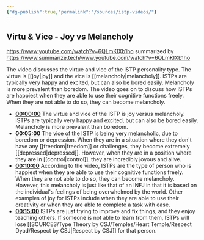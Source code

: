 ```yaml
---
{"dg-publish":true,"permalink":"/sources/istp-videos/"}
---
```



## Virtu & Vice - Joy vs Melancholy
https://www.youtube.com/watch?v=6QLmKIXb1ho
summarized by https://www.summarize.tech/www.youtube.com/watch?v=6QLmKIXb1ho

The video discusses the virtue and vice of the ISTP personality type. The virtue is [[joy\|joy]] and the vice is [[melancholy\|melancholy]]. ISTPs are typically very happy and excited, but can also be bored easily. Melancholy is more prevalent than boredom. The video goes on to discuss how ISTPs are happiest when they are able to use their cognitive functions freely. When they are not able to do so, they can become melancholy.

-   **[00:00:00](https://www.youtube.com/watch?v=6QLmKIXb1ho&t=0)** The virtue and vice of the ISTP is joy versus melancholy. ISTPs are typically very happy and excited, but can also be bored easily. Melancholy is more prevalent than boredom.
-   **[00:05:00](https://www.youtube.com/watch?v=6QLmKIXb1ho&t=300)** The vice of the ISTP is being very melancholic, due to boredom or depression. When they are in a situation where they don't have any [[freedom\|freedom]] or challenges, they become extremely [[depressed\|depressed]]. However, when they are in a position where they are in [[control\|control]], they are incredibly joyous and alive.
-   **[00:10:00](https://www.youtube.com/watch?v=6QLmKIXb1ho&t=600)** According to the video, ISTPs are the type of person who is happiest when they are able to use their cognitive functions freely. When they are not able to do so, they can become melancholy. However, this melancholy is just like that of an INFJ in that it is based on the individual's feelings of being overwhelmed by the world. Other examples of joy for ISTPs include when they are able to use their creativity or when they are able to complete a task with ease.
-   **[00:15:00](https://www.youtube.com/watch?v=6QLmKIXb1ho&t=900)** ISTPs are just trying to improve and fix things, and they enjoy teaching others. If someone is not able to learn from them, ISTPs will lose [[SOURCES/Type Theory by CSJ/Temples/Heart Temple/Respect Dyad/Respect by CSJ\|Respect by CSJ]] for that person.